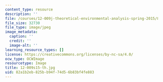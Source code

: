 ```yaml
---
content_type: resource
description: ''
file: /courses/12-009j-theoretical-environmental-analysis-spring-2015/82a1b2eb825bb94f74d56b83bf4fe883_12-009s15-th.jpg
file_size: 32730
file_type: image/jpeg
image_metadata:
  caption: ''
  credit: ''
  image-alt: ''
learning_resource_types: []
license: https://creativecommons.org/licenses/by-nc-sa/4.0/
ocw_type: OCWImage
resourcetype: Image
title: 12-009s15-th.jpg
uid: 82a1b2eb-825b-b94f-74d5-6b83bf4fe883
---
```

